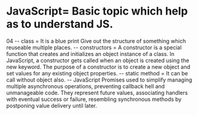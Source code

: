 # JavaScript= Basic topic which help as to understand JS.

04 -- class = It is a blue print
Give out the structure of something which reuseable multiple places.
-- constructors = A constructor is a special function that creates and initializes an object instance of a class. In JavaScript, a constructor gets called when an object is created using the new keyword. The purpose of a constructor is to create a new object and set values for any existing object properties.
-- static method = It can be call without object also.
-- JavaScript Promises used to simplify managing multiple asynchronous operations, preventing callback hell and unmanageable code. They represent future values, associating handlers with eventual success or failure, resembling synchronous methods by postponing value delivery until later.
